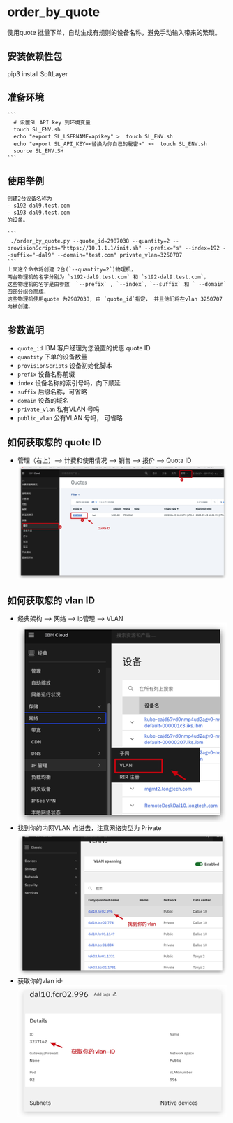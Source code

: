 
# order_by_quote

使用quote 批量下单，自动生成有规则的设备名称，避免手动输入带来的繁琐。

## 安装依赖性包
pip3 install SoftLayer

## 准备环境
    ```
      # 设置SL API key 到环境变量
      touch SL_ENV.sh
      echo "export SL_USERNAME=apikey" >  touch SL_ENV.sh
      echo "export SL_API_KEY=<替换为你自己的秘密>" >>  touch SL_ENV.sh
      source SL_ENV.SH
    ```

## 使用举例
    创建2台设备名称为   
    - s192-dal9.test.com
    - s193-dal9.test.com
    的设备。

    ```
     ./order_by_quote.py --quote_id=2987038 --quantity=2 --provisionScripts="https://10.1.1.1/init.sh" --prefix="s" --index=192 --suffix="-dal9" --domain="test.com" private_vlan=3250707
    ```
    上面这个命令将创建 2台(`--quantity=2`)物理机，  
    两台物理机的名字分别为 `s192-dal9.test.com` 和 `s192-dal9.test.com`，  
    这些物理机的名字是由参数  `--prefix` , `--index`，`--suffix` 和 ` --domain` 四部分组合而成，  
    这些物理机使用quote 为2987038, 由 `quote_id`指定， 并且他们将在vlan 3250707 内被创建。  

## 参数说明
 - `quote_id`             IBM 客户经理为您设置的优惠 quote ID
 - `quantity`             下单的设备数量
 - `provisionScripts`     设备初始化脚本
 - `prefix`               设备名称前缀 
 - `index`                设备名称的索引号吗，向下顺延
 - `suffix`               后缀名称，可省略
 - `domain`               设备的域名
 - `private_vlan`         私有VLAN 号吗 
 - `public_vlan`          公有VLAN 号吗， 可省略

## 如何获取您的 quote ID
  - 管理（右上）——> 计费和使用情况 ——> 销售  ——> 报价 ——>  Quota ID
  ![1](./img/1.jpg)
## 如何获取您的 vlan ID 

  - 经典架构 ——> 网络 ——> ip管理 ——> VLAN  
    ![1](./img/2.jpg)
  - 找到你的内网VLAN 点进去，注意网络类型为 Private
    ![1](./img/3.jpg) 
  - 获取你的vlan id·
    ![1](./img/4.jpg)